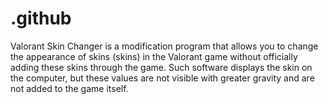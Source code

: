 # .github
Valorant Skin Changer is a modification program that allows you to change the appearance of skins (skins) in the Valorant game without officially adding these skins through the game. Such software displays the skin on the computer, but these values ​​​​are not visible with greater gravity and are not added to the game itself.

